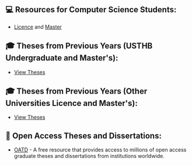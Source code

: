 

## 💻 Resources for Computer Science Students:
- [Licence](https://github.com/safia-itouchene/ressources-licence-master-informatique/blob/main/Licence.md)   and 
   [Master](https://github.com/safia-itouchene/ressources-licence-master-informatique/blob/main/Master.md)

## 🎓 Theses from Previous Years (USTHB Undergraduate and Master's):
- [View Theses](https://drive.google.com/drive/folders/1dVkxTOSLtLpa4LXgT6C_Faowiz8QZ0Sl)

## 🎓 Theses from Previous Years (Other Universities Licence and Master's):
- [View Theses](https://drive.google.com/drive/folders/1K2h3UQn2APPBfRzJRIgffjDPDvH19Wh0)

## 🔎 Open Access Theses and Dissertations:
- [OATD](https://oatd.org/) - A free resource that provides access to millions of open access graduate theses and dissertations from institutions worldwide.

